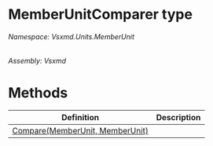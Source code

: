 <a name='T-Vsxmd-Units-MemberUnit-MemberUnitComparer'></a>
# MemberUnitComparer type

###### Namespace:  Vsxmd.Units.MemberUnit

###### Assembly:  Vsxmd

# Methods

| Definition | Description |
|-|-|
| [Compare(MemberUnit, MemberUnit)](/Vsxmd.Units.MemberUnit.MemberUnitComparer.md/#M-Vsxmd-Units-MemberUnit-MemberUnitComparer-Compare-Vsxmd-Units-MemberUnit,Vsxmd-Units-MemberUnit-) |  |
